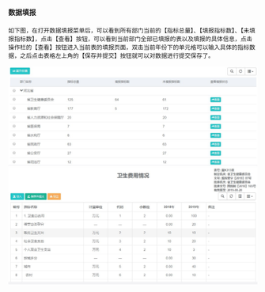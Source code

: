 #### 数据填报
	
	如下图，在打开数据填报菜单后，可以看到所有部门当前的【指标总量】、【填报指标数】、【未填报指标数】，点击【查看】按钮，可以看到当前部门全部已填报的表以及填报的具体信息，点击操作栏的【查看】按钮进入当前表的填报页面，双击当前年份下的单元格可以输入具体的指标数据，之后点击表格左上角的【保存并提交】按钮就可以对数据进行提交保存了。

![image](_images/shujutianbaobumen.jpg)
![image](_images/shujutianbaobiao.jpg)